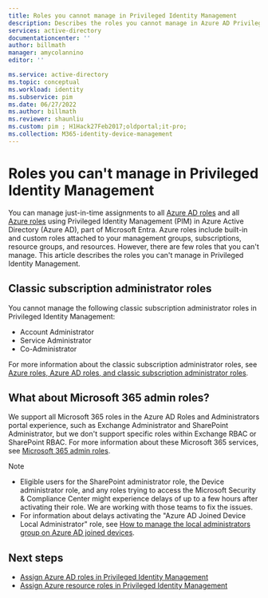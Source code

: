 ```yaml
---
title: Roles you cannot manage in Privileged Identity Management
description: Describes the roles you cannot manage in Azure AD Privileged Identity Management (PIM).
services: active-directory
documentationcenter: ''
author: billmath
manager: amycolannino
editor: ''

ms.service: active-directory
ms.topic: conceptual
ms.workload: identity
ms.subservice: pim
ms.date: 06/27/2022
ms.author: billmath
ms.reviewer: shaunliu
ms.custom: pim ; H1Hack27Feb2017;oldportal;it-pro;
ms.collection: M365-identity-device-management
---
```


# Roles you can't manage in Privileged Identity Management

You can manage just-in-time assignments to all [Azure AD roles](../roles/permissions-reference.md) and all [Azure roles](../../role-based-access-control/built-in-roles.md) using Privileged Identity Management (PIM) in Azure Active Directory (Azure AD), part of Microsoft Entra. Azure roles include built-in and custom roles attached to your management groups, subscriptions, resource groups, and resources. However, there are few roles that you can't manage. This article describes the roles you can't manage in Privileged Identity Management.

## Classic subscription administrator roles

You cannot manage the following classic subscription administrator roles in Privileged Identity Management:

- Account Administrator
- Service Administrator
- Co-Administrator

For more information about the classic subscription administrator roles, see [Azure roles, Azure AD roles, and classic subscription administrator roles](../../role-based-access-control/rbac-and-directory-admin-roles.md).

## What about Microsoft 365 admin roles?

We support all Microsoft 365 roles in the Azure AD Roles and Administrators portal experience, such as Exchange Administrator and SharePoint Administrator, but we don't support specific roles within Exchange RBAC or SharePoint RBAC. For more information about these Microsoft 365 services, see [Microsoft 365 admin roles](/office365/admin/add-users/about-admin-roles).

> [!NOTE]
> - Eligible users for the SharePoint administrator role, the Device administrator role, and any roles trying to access the Microsoft Security & Compliance Center might experience delays of up to a few hours after activating their role. We are working with those teams to fix the issues.
> - For information about delays activating the "Azure AD Joined Device Local Administrator" role, see [How to manage the local administrators group on Azure AD joined devices](../devices/assign-local-admin.md#manage-the-azure-ad-joined-device-local-administrator-role).

## Next steps

- [Assign Azure AD roles in Privileged Identity Management](pim-how-to-add-role-to-user.md)
- [Assign Azure resource roles in Privileged Identity Management](pim-resource-roles-assign-roles.md)
